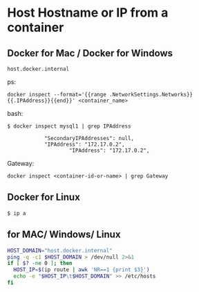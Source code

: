 # Host Hostname or IP from a container

## Docker for Mac / Docker for Windows

```
host.docker.internal
```

ps:

```
docker inspect --format='{{range .NetworkSettings.Networks}}{{.IPAddress}}{{end}}' <container_name>
```

bash:

```
$ docker inspect mysql1 | grep IPAddress

            "SecondaryIPAddresses": null,
            "IPAddress": "172.17.0.2",
                    "IPAddress": "172.17.0.2",
```

Gateway:

```
docker inspect <container-id-or-name> | grep Gateway
```

## Docker for Linux

```
$ ip a
```

## for MAC/ Windows/ Linux

```sh
HOST_DOMAIN="host.docker.internal"
ping -q -c1 $HOST_DOMAIN > /dev/null 2>&1
if [ $? -ne 0 ]; then
  HOST_IP=$(ip route | awk 'NR==1 {print $3}')
  echo -e "$HOST_IP\t$HOST_DOMAIN" >> /etc/hosts
fi
```
